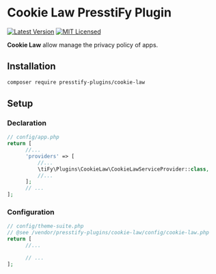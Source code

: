 # Cookie Law PresstiFy Plugin

[![Latest Version](https://img.shields.io/badge/release-2.0.41-blue?style=for-the-badge)](https://svn.tigreblanc.fr/presstify-plugins/theme-suite/tags/2.0.0)
[![MIT Licensed](https://img.shields.io/badge/license-MIT-green?style=for-the-badge)](LICENSE.md)

**Cookie Law** allow manage the privacy policy of apps.

## Installation

```bash
composer require presstify-plugins/cookie-law
```

## Setup

### Declaration

```php
// config/app.php
return [
      //...
      'providers' => [
          //...
          \tiFy\Plugins\CookieLaw\CookieLawServiceProvider::class,
          //...
      ];
      // ...
];
```

### Configuration

```php
// config/theme-suite.php
// @see /vendor/presstify-plugins/cookie-law/config/cookie-law.php
return [
      //...

      // ...
];
```
